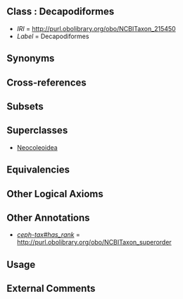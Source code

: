 
## Class : Decapodiformes

 * *IRI* = http://purl.obolibrary.org/obo/NCBITaxon_215450
 * *Label* = Decapodiformes

## Synonyms


## Cross-references


## Subsets


## Superclasses

 * [Neocoleoidea](../../NCBITaxon/49/NCBITaxon_215449.md)

## Equivalencies


## Other Logical Axioms


## Other Annotations

 * *[ceph-tax#has_rank](../../ceph-tax#has/nk/ceph-tax#has_rank.md)* = http://purl.obolibrary.org/obo/NCBITaxon_superorder

## Usage


## External Comments

